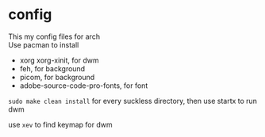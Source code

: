 # config
This my config files for arch  
Use pacman to install
* xorg xorg-xinit, for dwm
* feh, for background
* picom, for background
* adobe-source-code-pro-fonts, for font

`sudo make clean install` for every suckless directory, then use startx to run dwm

use `xev` to find keymap for dwm
